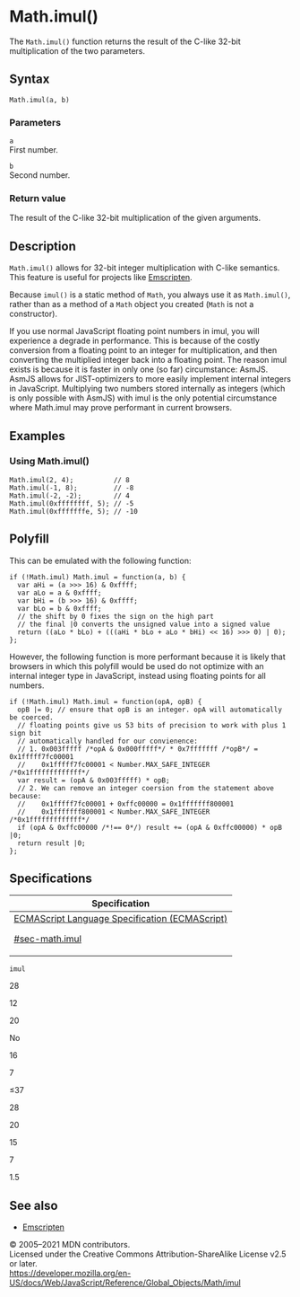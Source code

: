 # Math.imul()

The `Math.imul()` function returns the result of the C-like 32-bit multiplication of the two parameters.

## Syntax

    Math.imul(a, b)

### Parameters

`a`  
First number.

`b`  
Second number.

### Return value

The result of the C-like 32-bit multiplication of the given arguments.

## Description

`Math.imul()` allows for 32-bit integer multiplication with C-like semantics. This feature is useful for projects like [Emscripten](https://en.wikipedia.org/wiki/Emscripten).

Because `imul()` is a static method of `Math`, you always use it as `Math.imul()`, rather than as a method of a `Math` object you created (`Math` is not a constructor).

If you use normal JavaScript floating point numbers in imul, you will experience a degrade in performance. This is because of the costly conversion from a floating point to an integer for multiplication, and then converting the multiplied integer back into a floating point. The reason imul exists is because it is faster in only one (so far) circumstance: AsmJS. AsmJS allows for JIST-optimizers to more easily implement internal integers in JavaScript. Multiplying two numbers stored internally as integers (which is only possible with AsmJS) with imul is the only potential circumstance where Math.imul may prove performant in current browsers.

## Examples

### Using Math.imul()

    Math.imul(2, 4);          // 8
    Math.imul(-1, 8);         // -8
    Math.imul(-2, -2);        // 4
    Math.imul(0xffffffff, 5); // -5
    Math.imul(0xfffffffe, 5); // -10

## Polyfill

This can be emulated with the following function:

    if (!Math.imul) Math.imul = function(a, b) {
      var aHi = (a >>> 16) & 0xffff;
      var aLo = a & 0xffff;
      var bHi = (b >>> 16) & 0xffff;
      var bLo = b & 0xffff;
      // the shift by 0 fixes the sign on the high part
      // the final |0 converts the unsigned value into a signed value
      return ((aLo * bLo) + (((aHi * bLo + aLo * bHi) << 16) >>> 0) | 0);
    };

However, the following function is more performant because it is likely that browsers in which this polyfill would be used do not optimize with an internal integer type in JavaScript, instead using floating points for all numbers.

    if (!Math.imul) Math.imul = function(opA, opB) {
      opB |= 0; // ensure that opB is an integer. opA will automatically be coerced.
      // floating points give us 53 bits of precision to work with plus 1 sign bit
      // automatically handled for our convienence:
      // 1. 0x003fffff /*opA & 0x000fffff*/ * 0x7fffffff /*opB*/ = 0x1fffff7fc00001
      //    0x1fffff7fc00001 < Number.MAX_SAFE_INTEGER /*0x1fffffffffffff*/
      var result = (opA & 0x003fffff) * opB;
      // 2. We can remove an integer coersion from the statement above because:
      //    0x1fffff7fc00001 + 0xffc00000 = 0x1fffffff800001
      //    0x1fffffff800001 < Number.MAX_SAFE_INTEGER /*0x1fffffffffffff*/
      if (opA & 0xffc00000 /*!== 0*/) result += (opA & 0xffc00000) * opB |0;
      return result |0;
    };

## Specifications

<table>
<thead>
<tr class="header">
<th>Specification</th>
</tr>
</thead>
<tbody>
<tr class="odd">
<td>
<a href="https://tc39.es/ecma262/#sec-math.imul">ECMAScript Language Specification (ECMAScript) 
<br/>

<span class="small">#sec-math.imul</span>
</a>
</td>
</tr>
</tbody>
</table>

`imul`

28

12

20

No

16

7

≤37

28

20

15

7

1.5

## See also

-   [Emscripten](https://en.wikipedia.org/wiki/Emscripten)

© 2005–2021 MDN contributors.  
Licensed under the Creative Commons Attribution-ShareAlike License v2.5 or later.  
<a href="https://developer.mozilla.org/en-US/docs/Web/JavaScript/Reference/Global_Objects/Math/imul" class="_attribution-link">https://developer.mozilla.org/en-US/docs/Web/JavaScript/Reference/Global_Objects/Math/imul</a>
